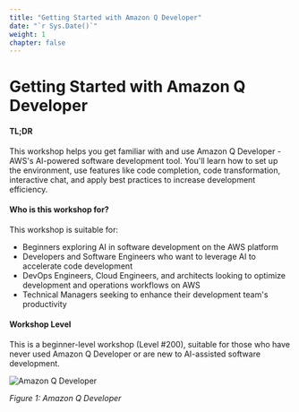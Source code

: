 ```yaml
---
title: "Getting Started with Amazon Q Developer"
date: "`r Sys.Date()`"
weight: 1
chapter: false
---
```


# Getting Started with Amazon Q Developer

#### TL;DR

This workshop helps you get familiar with and use Amazon Q Developer - AWS's AI-powered software development tool. You'll learn how to set up the environment, use features like code completion, code transformation, interactive chat, and apply best practices to increase development efficiency.

#### Who is this workshop for?

This workshop is suitable for:

- Beginners exploring AI in software development on the AWS platform
- Developers and Software Engineers who want to leverage AI to accelerate code development
- DevOps Engineers, Cloud Engineers, and architects looking to optimize development and operations workflows on AWS
- Technical Managers seeking to enhance their development team's productivity

#### Workshop Level

This is a beginner-level workshop (Level #200), suitable for those who have never used Amazon Q Developer or are new to AI-assisted software development.

![Amazon Q Developer](/images/image.png?width=90pc)

_Figure 1: Amazon Q Developer_

